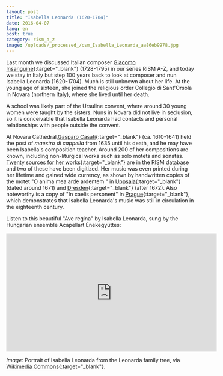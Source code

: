 ```yaml
---
layout: post
title: "Isabella Leonarda (1620-1704)"
date: 2016-04-07
lang: en
post: true
category: rism_a_z
image: /uploads/_processed_/csm_Isabella_Leonarda_aa86eb9978.jpg
---
```



Last month we discussed Italian composer [Giacomo Insanguine](http://www.rism.info/en/home/newsdetails/select/rism_a_z/article/2/rism-a-z-giacomo-insanguine-1728-1795.html){:target="_blank"} (1728-1795) in our series RISM A-Z, and today we stay in Italy but step 100 years back to look at composer and nun Isabella Leonarda (1620-1704). Much is still unknown about her life. At the young age of sixteen, she joined the religious order Collegio di Sant'Orsola in Novara (northern Italy), where she lived until her death.

A school was likely part of the Ursuline convent, where around 30 young women were taught by the sisters. Nuns in Novara did not live in seclusion, so it is conceivable that Isabella Leonarda had contacts and personal relationships with people outside the convent.

At Novara Cathedral,[Gasparo Casati](https://opac.rism.info/search?View=rism&author=Gasparo+Casati){:target="_blank"} (ca. 1610-1641) held the post of _maestro di cappella_ from 1635 until his death, and he may have been Isabella's composition teacher. Around 200 of her compositions are known, including non-liturgical works such as solo motets and sonatas. [Twenty sources for her works](https://opac.rism.info/search?View=rism&author=isabella+leonarda){:target="_blank"} are in the RISM database and two of these have been digitized. Her music was even printed during her lifetime and gained wide currency, as shown by handwritten copies of the motet "O anima mea arde ardentem " in [Uppsala](https://opac.rism.info/search?id=190024889){:target="_blank"} (dated around 1671) and [Dresden](https://opac.rism.info/search?id=211004735){:target="_blank"} (after 1672). Also noteworthy is a copy of "In caelis personent" in [Prague](https://opac.rism.info/search?id=550248630){:target="_blank"}, which demonstrates that Isabella Leonarda's music was still in circulation in the eighteenth century.

Listen to this beautiful "Ave regina" by Isabella Leonarda, sung by the Hungarian ensemble Acapellart Énekegyüttes:

<iframe width="560" height="315" src="https://www.youtube.com/embed/-gz75d_1_JA" frameborder="0" allowfullscreen></iframe>



_Image_: Portrait of Isabella Leonarda from the Leonarda family tree, via [Wikimedia Commons](https://en.wikipedia.org/wiki/File:Isabella_Leonarda.jpg){:target="_blank"}.





<script type="text/javascript">var switchTo5x=true;</script><script type="text/javascript" src="http://w.sharethis.com/button/buttons.js"></script><script type="text/javascript">stLight.options({publisher: "9b601438-1ce1-49d8-bfd7-9cff5df54c17", doNotHash: false, doNotCopy: false, hashAddressBar: false});</script>